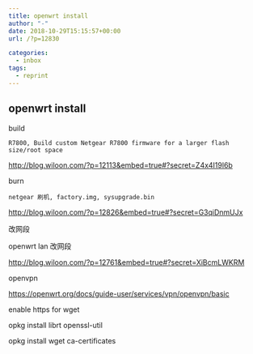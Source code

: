 ```yaml
---
title: openwrt install
author: "-"
date: 2018-10-29T15:15:57+00:00
url: /?p=12830

categories:
  - inbox
tags:
  - reprint
---
```

## openwrt install
build


  
    R7800, Build custom Netgear R7800 firmware for a larger flash size/root space
  


http://blog.wiloon.com/?p=12113&embed=true#?secret=Z4x4I19l6b

burn


  
    netgear 刷机, factory.img, sysupgrade.bin
  


http://blog.wiloon.com/?p=12826&embed=true#?secret=G3qiDnmUJx

改网段
 
 openwrt lan 改网段
 
http://blog.wiloon.com/?p=12761&embed=true#?secret=XiBcmLWKRM

openvpn
  
https://openwrt.org/docs/guide-user/services/vpn/openvpn/basic

enable https for wget
  
opkg install librt openssl-util
  
opkg install wget ca-certificates